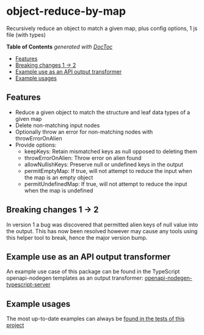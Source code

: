 # object-reduce-by-map
Recursively reduce an object to match a given map, plus config options, 1 js file (with types)

<!-- START doctoc generated TOC please keep comment here to allow auto update -->
<!-- DON'T EDIT THIS SECTION, INSTEAD RE-RUN doctoc TO UPDATE -->
**Table of Contents**  *generated with [DocToc](https://github.com/thlorenz/doctoc)*

- [Features](#features)
- [Breaking changes 1 -> 2](#breaking-changes-1---2)
- [Example use as an API output transformer](#example-use-as-an-api-output-transformer)
- [Example usages](#example-usages)

<!-- END doctoc generated TOC please keep comment here to allow auto update -->

## Features
 - Reduce a given object to match the structure and leaf data types of a given map
 - Delete non-matching input nodes
 - Optionally throw an error for non-matching nodes with throwErrorOnAlien
 - Provide options:
   -  keepKeys: Retain mismatched keys as null opposed to deleting them 
   -  throwErrorOnAlien: Throw error on alien found
   -  allowNullishKeys: Preserve null or undefined keys in the output
   -  permitEmptyMap: If true, will not attempt to reduce the input when the map is an empty object
   -  permitUndefinedMap: If true, will not attempt to reduce the input when the map is undefined

## Breaking changes 1 -> 2
In version 1 a bug was discovered that permitted alien keys of null value into the output. This has now been resolved however may cause any tools using this helper tool to break, hence the major version bump.

## Example use as an API output transformer
An example use case of this package can be found in the TypeScript openapi-nodegen templates as an output transformer: [openapi-nodegen-typescript-server](https://github.com/acr-lfr/openapi-nodegen-typescript-server/blob/master/src/http/nodegen/routes/___op.ts.njk#L31)

## Example usages
The most up-to-date examples can always be [found in the tests of this project](https://github.com/j-d-carmichael/object-reduce-by-map/tree/master/__tests__)
